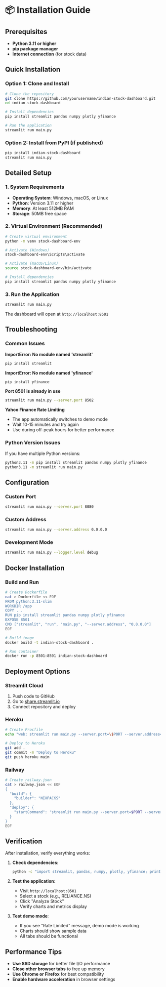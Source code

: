 # 📦 Installation Guide

## Prerequisites

- **Python 3.11 or higher**
- **pip package manager**
- **Internet connection** (for stock data)

## Quick Installation

### Option 1: Clone and Install
```bash
# Clone the repository
git clone https://github.com/yourusername/indian-stock-dashboard.git
cd indian-stock-dashboard

# Install dependencies
pip install streamlit pandas numpy plotly yfinance

# Run the application
streamlit run main.py
```

### Option 2: Install from PyPI (if published)
```bash
pip install indian-stock-dashboard
streamlit run main.py
```

## Detailed Setup

### 1. System Requirements
- **Operating System**: Windows, macOS, or Linux
- **Python**: Version 3.11 or higher
- **Memory**: At least 512MB RAM
- **Storage**: 50MB free space

### 2. Virtual Environment (Recommended)
```bash
# Create virtual environment
python -m venv stock-dashboard-env

# Activate (Windows)
stock-dashboard-env\Scripts\activate

# Activate (macOS/Linux)
source stock-dashboard-env/bin/activate

# Install dependencies
pip install streamlit pandas numpy plotly yfinance
```

### 3. Run the Application
```bash
streamlit run main.py
```

The dashboard will open at `http://localhost:8501`

## Troubleshooting

### Common Issues

**ImportError: No module named 'streamlit'**
```bash
pip install streamlit
```

**ImportError: No module named 'yfinance'**
```bash
pip install yfinance
```

**Port 8501 is already in use**
```bash
streamlit run main.py --server.port 8502
```

**Yahoo Finance Rate Limiting**
- The app automatically switches to demo mode
- Wait 10-15 minutes and try again
- Use during off-peak hours for better performance

### Python Version Issues
If you have multiple Python versions:
```bash
python3.11 -m pip install streamlit pandas numpy plotly yfinance
python3.11 -m streamlit run main.py
```

## Configuration

### Custom Port
```bash
streamlit run main.py --server.port 8080
```

### Custom Address
```bash
streamlit run main.py --server.address 0.0.0.0
```

### Development Mode
```bash
streamlit run main.py --logger.level debug
```

## Docker Installation

### Build and Run
```bash
# Create Dockerfile
cat > Dockerfile << EOF
FROM python:3.11-slim
WORKDIR /app
COPY . .
RUN pip install streamlit pandas numpy plotly yfinance
EXPOSE 8501
CMD ["streamlit", "run", "main.py", "--server.address", "0.0.0.0"]
EOF

# Build image
docker build -t indian-stock-dashboard .

# Run container
docker run -p 8501:8501 indian-stock-dashboard
```

## Deployment Options

### Streamlit Cloud
1. Push code to GitHub
2. Go to [share.streamlit.io](https://share.streamlit.io)
3. Connect repository and deploy

### Heroku
```bash
# Create Procfile
echo "web: streamlit run main.py --server.port=\$PORT --server.address=0.0.0.0" > Procfile

# Deploy to Heroku
git add .
git commit -m "Deploy to Heroku"
git push heroku main
```

### Railway
```bash
# Create railway.json
cat > railway.json << EOF
{
  "build": {
    "builder": "NIXPACKS"
  },
  "deploy": {
    "startCommand": "streamlit run main.py --server.port=$PORT --server.address=0.0.0.0"
  }
}
EOF
```

## Verification

After installation, verify everything works:

1. **Check dependencies**:
   ```bash
   python -c "import streamlit, pandas, numpy, plotly, yfinance; print('All dependencies installed successfully!')"
   ```

2. **Test the application**:
   - Visit `http://localhost:8501`
   - Select a stock (e.g., RELIANCE.NS)
   - Click "Analyze Stock"
   - Verify charts and metrics display

3. **Test demo mode**:
   - If you see "Rate Limited" message, demo mode is working
   - Charts should show sample data
   - All tabs should be functional

## Performance Tips

- **Use SSD storage** for better file I/O performance
- **Close other browser tabs** to free up memory
- **Use Chrome or Firefox** for best compatibility
- **Enable hardware acceleration** in browser settings